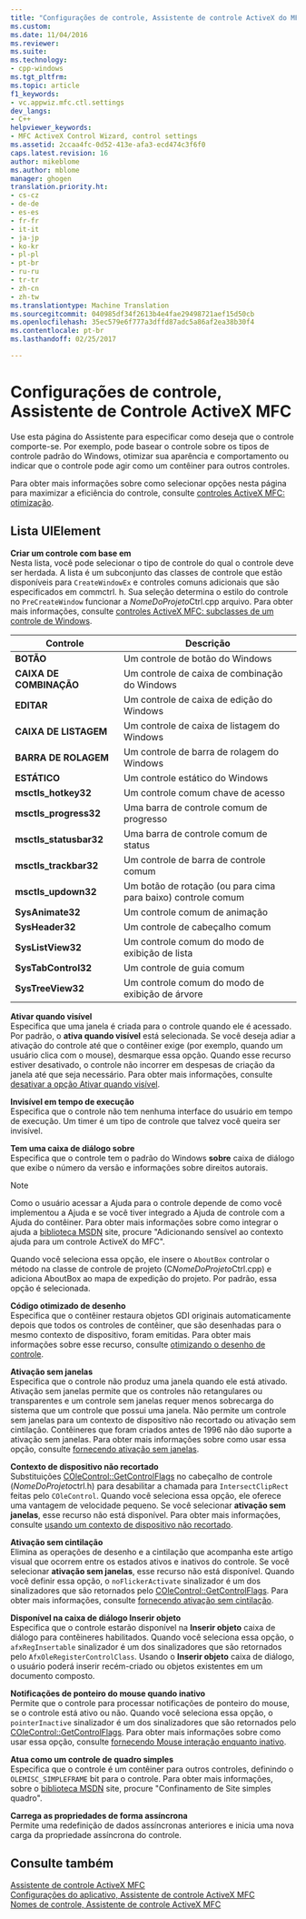```yaml
---
title: "Configurações de controle, Assistente de controle ActiveX do MFC | Documentos do Microsoft"
ms.custom: 
ms.date: 11/04/2016
ms.reviewer: 
ms.suite: 
ms.technology:
- cpp-windows
ms.tgt_pltfrm: 
ms.topic: article
f1_keywords:
- vc.appwiz.mfc.ctl.settings
dev_langs:
- C++
helpviewer_keywords:
- MFC ActiveX Control Wizard, control settings
ms.assetid: 2ccaa4fc-0d52-413e-afa3-ecd474c3f6f0
caps.latest.revision: 16
author: mikeblome
ms.author: mblome
manager: ghogen
translation.priority.ht:
- cs-cz
- de-de
- es-es
- fr-fr
- it-it
- ja-jp
- ko-kr
- pl-pl
- pt-br
- ru-ru
- tr-tr
- zh-cn
- zh-tw
ms.translationtype: Machine Translation
ms.sourcegitcommit: 040985df34f2613b4e4fae29498721aef15d50cb
ms.openlocfilehash: 35ec579e6f777a3dffd87adc5a86af2ea38b30f4
ms.contentlocale: pt-br
ms.lasthandoff: 02/25/2017

---
```

# <a name="control-settings-mfc-activex-control-wizard"></a>Configurações de controle, Assistente de Controle ActiveX MFC
Use esta página do Assistente para especificar como deseja que o controle comporte-se. Por exemplo, pode basear o controle sobre os tipos de controle padrão do Windows, otimizar sua aparência e comportamento ou indicar que o controle pode agir como um contêiner para outros controles.  
  
 Para obter mais informações sobre como selecionar opções nesta página para maximizar a eficiência do controle, consulte [controles ActiveX MFC: otimização](../../mfc/mfc-activex-controls-optimization.md).  
  
## <a name="uielement-list"></a>Lista UIElement  
 **Criar um controle com base em**  
 Nesta lista, você pode selecionar o tipo de controle do qual o controle deve ser herdada. A lista é um subconjunto das classes de controle que estão disponíveis para `CreateWindowEx` e controles comuns adicionais que são especificados em commctrl. h. Sua seleção determina o estilo do controle no `PreCreateWindow` funcionar a *NomeDoProjeto*Ctrl.cpp arquivo. Para obter mais informações, consulte [controles ActiveX MFC: subclasses de um controle de Windows](../../mfc/mfc-activex-controls-subclassing-a-windows-control.md).  
  
|Controle|Descrição|  
|-------------|-----------------|  
|**BOTÃO**|Um controle de botão do Windows|  
|**CAIXA DE COMBINAÇÃO**|Um controle de caixa de combinação do Windows|  
|**EDITAR**|Um controle de caixa de edição do Windows|  
|**CAIXA DE LISTAGEM**|Um controle de caixa de listagem do Windows|  
|**BARRA DE ROLAGEM**|Um controle de barra de rolagem do Windows|  
|**ESTÁTICO**|Um controle estático do Windows|  
|**msctls_hotkey32**|Um controle comum chave de acesso|  
|**msctls_progress32**|Uma barra de controle comum de progresso|  
|**msctls_statusbar32**|Uma barra de controle comum de status|  
|**msctls_trackbar32**|Um controle de barra de controle comum|  
|**msctls_updown32**|Um botão de rotação (ou para cima para baixo) controle comum|  
|**SysAnimate32**|Um controle comum de animação|  
|**SysHeader32**|Um controle de cabeçalho comum|  
|**SysListView32**|Um controle comum do modo de exibição de lista|  
|**SysTabControl32**|Um controle de guia comum|  
|**SysTreeView32**|Um controle comum do modo de exibição de árvore|  
  
 **Ativar quando visível**  
 Especifica que uma janela é criada para o controle quando ele é acessado. Por padrão, o **ativa quando visível** está selecionada. Se você deseja adiar a ativação do controle até que o contêiner exige (por exemplo, quando um usuário clica com o mouse), desmarque essa opção. Quando esse recurso estiver desativado, o controle não incorrer em despesas de criação da janela até que seja necessário. Para obter mais informações, consulte [desativar a opção Ativar quando visível](../../mfc/turning-off-the-activate-when-visible-option.md).  
  
 **Invisível em tempo de execução**  
 Especifica que o controle não tem nenhuma interface do usuário em tempo de execução. Um timer é um tipo de controle que talvez você queira ser invisível.  
  
 **Tem uma caixa de diálogo sobre**  
 Especifica que o controle tem o padrão do Windows **sobre** caixa de diálogo que exibe o número da versão e informações sobre direitos autorais.  
  
> [!NOTE]
>  Como o usuário acessar a Ajuda para o controle depende de como você implementou a Ajuda e se você tiver integrado a Ajuda de controle com a Ajuda do contêiner. Para obter mais informações sobre como integrar o ajuda a [biblioteca MSDN](http://go.microsoft.com/fwlink/linkid=150542) site, procure "Adicionando sensível ao contexto ajuda para um controle ActiveX do MFC".  
  
 Quando você seleciona essa opção, ele insere o `AboutBox` controlar o método na classe de controle de projeto (C*NomeDoProjeto*Ctrl.cpp) e adiciona AboutBox ao mapa de expedição do projeto. Por padrão, essa opção é selecionada.  
  
 **Código otimizado de desenho**  
 Especifica que o contêiner restaura objetos GDI originais automaticamente depois que todos os controles de contêiner, que são desenhadas para o mesmo contexto de dispositivo, foram emitidas. Para obter mais informações sobre esse recurso, consulte [otimizando o desenho de controle](../../mfc/optimizing-control-drawing.md).  
  
 **Ativação sem janelas**  
 Especifica que o controle não produz uma janela quando ele está ativado. Ativação sem janelas permite que os controles não retangulares ou transparentes e um controle sem janelas requer menos sobrecarga do sistema que um controle que possui uma janela. Não permite um controle sem janelas para um contexto de dispositivo não recortado ou ativação sem cintilação. Contêineres que foram criados antes de 1996 não dão suporte a ativação sem janelas. Para obter mais informações sobre como usar essa opção, consulte [fornecendo ativação sem janelas](../../mfc/providing-windowless-activation.md).  
  
 **Contexto de dispositivo não recortado**  
 Substituições [COleControl::GetControlFlags](../../mfc/reference/colecontrol-class.md#getcontrolflags) no cabeçalho de controle (*NomeDoProjeto*ctrl.h) para desabilitar a chamada para `IntersectClipRect` feitas pelo `COleControl`. Quando você seleciona essa opção, ele oferece uma vantagem de velocidade pequeno. Se você selecionar **ativação sem janelas**, esse recurso não está disponível. Para obter mais informações, consulte [usando um contexto de dispositivo não recortado](../../mfc/using-an-unclipped-device-context.md).  
  
 **Ativação sem cintilação**  
 Elimina as operações de desenho e a cintilação que acompanha este artigo visual que ocorrem entre os estados ativos e inativos do controle. Se você selecionar **ativação sem janelas**, esse recurso não está disponível. Quando você definir essa opção, o `noFlickerActivate` sinalizador é um dos sinalizadores que são retornados pelo [COleControl::GetControlFlags](../../mfc/reference/colecontrol-class.md#getcontrolflags). Para obter mais informações, consulte [fornecendo ativação sem cintilação](../../mfc/providing-flicker-free-activation.md).  
  
 **Disponível na caixa de diálogo Inserir objeto**  
 Especifica que o controle estarão disponível na **Inserir objeto** caixa de diálogo para contêineres habilitados. Quando você seleciona essa opção, o `afxRegInsertable` sinalizador é um dos sinalizadores que são retornados pelo `AfxOleRegisterControlClass`. Usando o **Inserir objeto** caixa de diálogo, o usuário poderá inserir recém-criado ou objetos existentes em um documento composto.  
  
 **Notificações de ponteiro do mouse quando inativo**  
 Permite que o controle para processar notificações de ponteiro do mouse, se o controle está ativo ou não. Quando você seleciona essa opção, o `pointerInactive` sinalizador é um dos sinalizadores que são retornados pelo [COleControl::GetControlFlags](../../mfc/reference/colecontrol-class.md#getcontrolflags). Para obter mais informações sobre como usar essa opção, consulte [fornecendo Mouse interação enquanto inativo](../../mfc/providing-mouse-interaction-while-inactive.md).  
  
 **Atua como um controle de quadro simples**  
 Especifica que o controle é um contêiner para outros controles, definindo o `OLEMISC_SIMPLEFRAME` bit para o controle. Para obter mais informações, sobre o [biblioteca MSDN](http://go.microsoft.com/fwlink/linkid=150542) site, procure "Confinamento de Site simples quadro".  
  
 **Carrega as propriedades de forma assíncrona**  
 Permite uma redefinição de dados assíncronas anteriores e inicia uma nova carga da propriedade assíncrona do controle.  
  
## <a name="see-also"></a>Consulte também  
 [Assistente de controle ActiveX MFC](../../mfc/reference/mfc-activex-control-wizard.md)   
 [Configurações do aplicativo, Assistente de controle ActiveX MFC](../../mfc/reference/application-settings-mfc-activex-control-wizard.md)   
 [Nomes de controle, Assistente de controle ActiveX MFC](../../mfc/reference/control-names-mfc-activex-control-wizard.md)


